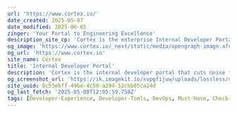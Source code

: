 ```yaml
---
url: 'https://www.cortex.io/'
date_created: 2025-05-07
date_modified: 2025-06-05
zinger: 'Your Portal to Engineering Excellence'
description_site_cp: 'Cortex is the enterprise Internal Developer Portal built to accelerate the path to engineering excellence. Abstract away complexity in your platform to ensure ownership, enforce standards, and unlock developer self-service, in weeks—not years.'
og_image: 'https://www.cortex.io/_next/static/media/opengraph-image.afc522be.jpg'
og_url: 'https://www.cortex.io'
site_name: Cortex
title: 'Internal Developer Portal'
description: 'Cortex is the internal developer portal that cuts noise for developers with paved paths to production. Catalog, score, and drive action to improve software.'
og_screenshot_url: 'https://ik.imagekit.io/xvpgfijuw/uploads/lossless/screenshots/20250605_Cortex_og_screenshot.jpeg'
site_uuid: 8c53ebff-49be-4c50-a294-52cbb05ca24d
og_last_fetch: '2025-05-08T12:05:59.758Z'
tags: [Developer-Experience, Developer-Tools, DevOps, Must-Have, Check-It-Out]
---
```


